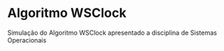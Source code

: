 # Algoritmo WSClock
 Simulação do Algoritmo WSClock apresentado a disciplina de Sistemas Operacionais
